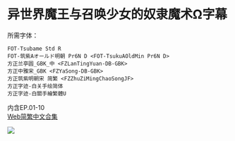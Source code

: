 # 异世界魔王与召唤少女的奴隶魔术Ω字幕

所需字体：
```
FOT-Tsubame Std R
FOT-筑紫Aオールド明朝 Pr6N D <FOT-TsukuAOldMin Pr6N D>
方正兰亭圆_GBK_中 <FZLanTingYuan-DB-GBK>
方正中雅宋_GBK <FZYaSong-DB-GBK>
方正筑紫明朝宋 简繁 <FZZhuZiMingChaoSongJF>
方正字迹-白关手绘简体
方正字迹-白關手繪繁體U
```

内含EP.01-10  
[Web简繁中文合集](https://github.com/Nekomoekissaten-SUB/Nekomoekissaten-poi-Subs/raw/master/Isekaimaou/Isekaimaou2_Web_CHI.7z)  

![](https://nekomoe.pages.dev/images/20121-04/isekaimaou-s2.jpg)